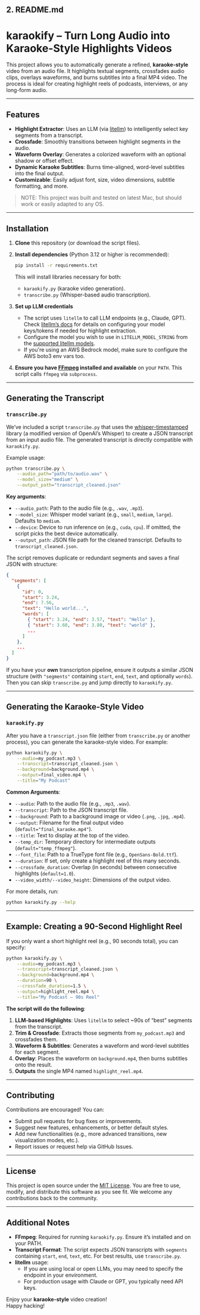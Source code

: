 ## 2\. README.md

# karaokify – Turn Long Audio into Karaoke-Style Highlights Videos

This project allows you to automatically generate a refined, **karaoke-style** video from an audio file. It highlights textual segments, crossfades audio clips, overlays waveforms, and burns subtitles into a final MP4 video. The process is ideal for creating highlight reels of podcasts, interviews, or any long-form audio.

---

## Features

- **Highlight Extractor**: Uses an LLM (via [litellm](https://pypi.org/project/litellm/)) to intelligently select key segments from a transcript.
- **Crossfade**: Smoothly transitions between highlight segments in the audio.
- **Waveform Overlay**: Generates a colorized waveform with an optional shadow or offset effect.
- **Dynamic Karaoke Subtitles**: Burns time-aligned, word-level subtitles into the final output.
- **Customizable**: Easily adjust font, size, video dimensions, subtitle formatting, and more.

> NOTE: This project was built and tested on latest Mac, but should work or easily adapted to any OS.

---

## Installation

1. **Clone** this repository (or download the script files).

2. **Install dependencies** (Python 3.12 or higher is recommended):
   ```bash
   pip install -r requirements.txt
   ```
   This will install libraries necessary for both:
   - `karaokify.py` (karaoke video generation).
   - `transcribe.py` (Whisper-based audio transcription).
   
3. **Set up LLM credentials**  
   - The script uses `litellm` to call LLM endpoints (e.g., Claude, GPT). Check [litellm’s docs](https://pypi.org/project/litellm/) for details on configuring your model keys/tokens if needed for highlight extraction.
   - Configure the model you wish to use in `LITELLM_MODEL_STRING` from the [supported litellm models](https://docs.litellm.ai/docs/providers).
   - If you're using an AWS Bedrock model, make sure to configure the AWS boto3 env vars too.

4. **Ensure you have [FFmpeg](https://ffmpeg.org/download.html) installed and available** on your `PATH`. This script calls `ffmpeg` via `subprocess`.

---

## Generating the Transcript

### `transcribe.py`
We’ve included a script `transcribe.py` that uses the [whisper-timestamped](https://github.com/linto-ai/whisper-timestamped) library (a modified version of OpenAI’s Whisper) to create a JSON transcript from an input audio file. The generated transcript is directly compatible with `karaokify.py`.

Example usage:
```bash
python transcribe.py \
    --audio_path="path/to/audio.wav" \
    --model_size="medium" \
    --output_path="transcript_cleaned.json"
```

**Key arguments**:
- `--audio_path`: Path to the audio file (e.g., `.wav`, `.mp3`).
- `--model_size`: Whisper model variant (e.g., `small`, `medium`, `large`). Defaults to `medium`.
- `--device`: Device to run inference on (e.g., `cuda`, `cpu`). If omitted, the script picks the best device automatically.
- `--output_path`: JSON file path for the cleaned transcript. Defaults to `transcript_cleaned.json`.

The script removes duplicate or redundant segments and saves a final JSON with structure:
```json
{
  "segments": [
    {
      "id": 0,
      "start": 3.24,
      "end": 7.56,
      "text": "Hello world...",
      "words": [
        { "start": 3.24, "end": 3.57, "text": "Hello" },
        { "start": 3.60, "end": 3.80, "text": "world" },
        ...
      ]
    },
    ...
  ]
}
```
If you have your **own** transcription pipeline, ensure it outputs a similar JSON structure (with `"segments"` containing `start`, `end`, `text`, and optionally `words`). Then you can skip `transcribe.py` and jump directly to `karaokify.py`.

---

## Generating the Karaoke-Style Video

### `karaokify.py`
After you have a `transcript.json` file (either from `transcribe.py` or another process), you can generate the karaoke-style video. For example:

```bash
python karaokify.py \
    --audio=my_podcast.mp3 \
    --transcript=transcript_cleaned.json \
    --background=background.mp4 \
    --output=final_video.mp4 \
    --title="My Podcast"
```

**Common Arguments**:
- `--audio`: Path to the audio file (e.g., `.mp3`, `.wav`).  
- `--transcript`: Path to the JSON transcript file.  
- `--background`: Path to a background image or video (`.png`, `.jpg`, `.mp4`).  
- `--output`: Filename for the final output video (`default="final_karaoke.mp4"`).  
- `--title`: Text to display at the top of the video.  
- `--temp_dir`: Temporary directory for intermediate outputs (`default="temp_ffmpeg"`).  
- `--font_file`: Path to a TrueType font file (e.g., `OpenSans-Bold.ttf`).  
- `--duration`: If set, only create a highlight reel of this many seconds.  
- `--crossfade_duration`: Overlap (in seconds) between consecutive highlights (`default=1.0`).  
- `--video_width/--video_height`: Dimensions of the output video.  

For more details, run:
```bash
python karaokify.py --help
```

---

## Example: Creating a 90-Second Highlight Reel

If you only want a short highlight reel (e.g., 90 seconds total), you can specify:

```bash
python karaokify.py \
    --audio=my_podcast.mp3 \
    --transcript=transcript_cleaned.json \
    --background=background.mp4 \
    --duration=90 \
    --crossfade_duration=1.5 \
    --output=highlight_reel.mp4 \
    --title="My Podcast – 90s Reel"
```

**The script will do the following**:
1. **LLM-based Highlights**: Uses `litellm` to select ~90s of “best” segments from the transcript.  
2. **Trim & Crossfade**: Extracts those segments from `my_podcast.mp3` and crossfades them.  
3. **Waveform & Subtitles**: Generates a waveform and word-level subtitles for each segment.  
4. **Overlay**: Places the waveform on `background.mp4`, then burns subtitles onto the result.  
5. **Outputs** the single MP4 named `highlight_reel.mp4`.

---

## Contributing

Contributions are encouraged! You can:
- Submit pull requests for bug fixes or improvements.
- Suggest new features, enhancements, or better default styles.
- Add new functionalities (e.g., more advanced transitions, new visualization modes, etc.).
- Report issues or request help via GitHub Issues.

---

## License

This project is open source under the [MIT License](LICENSE). You are free to use, modify, and distribute this software as you see fit. We welcome any contributions back to the community.

---

## Additional Notes

- **FFmpeg**: Required for running `karaokify.py`. Ensure it’s installed and on your PATH.  
- **Transcript Format**: The script expects JSON transcripts with `segments` containing `start`, `end`, `text`, etc. For best results, use `transcribe.py`.  
- **litellm** usage:  
  - If you are using local or open LLMs, you may need to specify the endpoint in your environment.  
  - For production usage with Claude or GPT, you typically need API keys.  

Enjoy your **karaoke-style** video creation!  
Happy hacking!